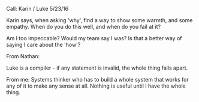 Call: Karin / Luke 5/23/16

Karin says, when asking 'why', find a way to show some warmth, and some empathy. When do you do this well, and when do you fail at it? 

Am I too impeccable? Would my team say I was? Is that a better way of saying I care about the 'how'? 

From Nathan: 

Luke is a compiler - if any statement is invalid, the whole thing falls apart. 

From me: Systems thinker who has to build a whole system that works for any of it to make any sense at all. Nothing is useful until I have the whole thing. 